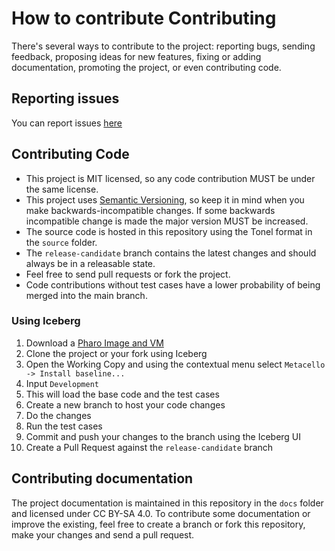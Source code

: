 How to contribute
Contributing
============

There's several ways to contribute to the project: reporting bugs, sending feedback, proposing ideas for new features, fixing or adding documentation, promoting the project, or even contributing code.

## Reporting issues

You can report issues [here](https://github.com/ba-st/Willow-JQueryUI/issues/new)

## Contributing Code
- This project is MIT licensed, so any code contribution MUST be under the same license.
- This project uses [Semantic Versioning](http://semver.org/), so keep it in mind when you make backwards-incompatible changes. If some backwards incompatible change is made the major version MUST be increased.
- The source code is hosted in this repository using the Tonel format in the `source` folder.
- The `release-candidate` branch contains the latest changes and should always be in a releasable state.
- Feel free to send pull requests or fork the project.
- Code contributions without test cases have a lower probability of being merged into the main branch.

### Using Iceberg
1. Download a [Pharo Image and VM](https://get.pharo.org/64)
2. Clone the project or your fork using Iceberg
3. Open the Working Copy and using the contextual menu select `Metacello -> Install baseline...`
4. Input `Development`
5. This will load the base code and the test cases
6. Create a new branch to host your code changes
7. Do the changes
8. Run the test cases
9. Commit and push your changes to the branch using the Iceberg UI
10. Create a Pull Request against the `release-candidate` branch

## Contributing documentation

The project documentation is maintained in this repository in the `docs` folder and licensed under CC BY-SA 4.0. To contribute some documentation or improve the existing, feel free to create a branch or fork this repository, make your changes and send a pull request.
